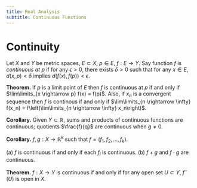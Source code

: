 ```yaml
---
title: Real Analysis
subtitle: Continuous Functions
---
```


# Continuity

Let $X$ and $Y$ be metric spaces, $E \subset X$, $p \in E$, $f : E \rightarrow Y$. Say function $f$ is _continuous at $p$_ if for any $\epsilon > 0$, there exists $\delta > 0$ such that for any $x \in E$, $d(x, p) < \delta$ implies $d(f(x), f(p)) < \epsilon$.

__Theorem.__ If $p$ is a limit point of $E$ then $f$ is continuous at $p$ if and only if $\lim\limits_{x \rightarrow p} f(x) = f(p)$. Also, if $x_n$ is a convergent sequence then $f$ is continous if and only if $\lim\limits_{n \rightarrow \infty} f(x_n) = f\left(\lim\limits_{n \rightarrow \infty} x_n\right)$.

__Corollary.__ Given $Y \subset \mathbb{R}$, sums and products of continuous functions are continuous; quotients $\frac{f}{q}$ are continuous when $g \neq 0$.

__Corollary.__ $f, g : X \rightarrow \mathbb{R}^k$ such that $f = (f_1, f_2, \dots, f_k)$.

(a) $f$ is continuous if and only if each $f_i$ is continuous.
(b) $f + g$ and $f \cdot g$ are continuous.

__Theorem.__ $f : X \rightarrow Y$ is continuous if and only if for any open set $U \subset Y$, $f^-(U)$ is open in $X$.
